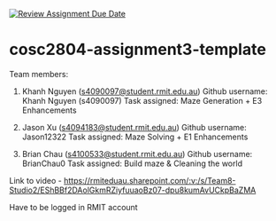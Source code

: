 [![Review Assignment Due Date](https://classroom.github.com/assets/deadline-readme-button-22041afd0340ce965d47ae6ef1cefeee28c7c493a6346c4f15d667ab976d596c.svg)](https://classroom.github.com/a/Jwdk2u8p)
# cosc2804-assignment3-template

Team members:
1. Khanh Nguyen (s4090097@student.rmit.edu.au)
Github username: Khanh Nguyen (s4090097)
Task assigned: Maze Generation + E3 Enhancements

2. Jason Xu (s4094183@student.rmit.edu.au)
Github username: Jason12322
Task assigned: Maze Solving + E1 Enhancements

3. Brian Chau (s4100533@student.rmit.edu.au)
Github username: BrianChau0
Task assigned: Build maze & Cleaning the world


Link to video - https://rmiteduau.sharepoint.com/:v:/s/Team8-Studio2/EShBBf2DAolGkmRZiyfuuaoBz07-dpu8kumAvUCkpBaZMA


Have to be logged in RMIT account